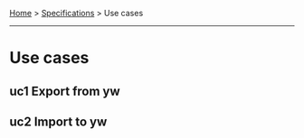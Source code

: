 [Home](../../index) > [Specifications](index) > Use cases

---

# Use cases

## uc1 Export from yw


## uc2 Import to yw